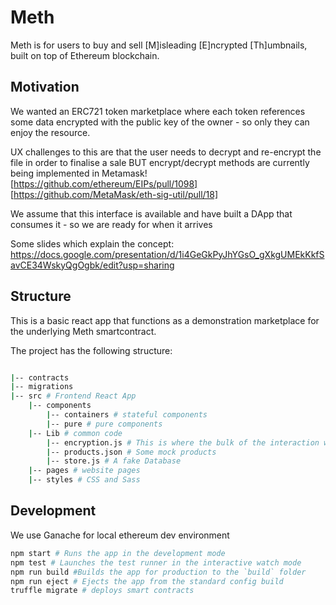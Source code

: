 # Meth

Meth is for users to buy and sell [M]isleading [E]ncrypted [Th]umbnails, built on top of Ethereum blockchain.

## Motivation

We wanted an ERC721 token marketplace where each token references some data encrypted with the public key of the owner - so only they can enjoy the resource.

UX challenges to this are that the user needs to decrypt and re-encrypt the file in order to finalise a sale BUT encrypt/decrypt methods are currently being implemented in Metamask! [https://github.com/ethereum/EIPs/pull/1098] [https://github.com/MetaMask/eth-sig-util/pull/18]

We assume that this interface is available and have built a DApp that consumes it - so we are ready for when it arrives

Some slides which explain the concept: https://docs.google.com/presentation/d/1i4GeGkPyJhYGsO_gXkgUMEkKkfSavCE34WskyQgOgbk/edit?usp=sharing

## Structure

This is a basic react app that functions as a demonstration marketplace for the underlying Meth smartcontract.

The project has the following structure:


```bash

|-- contracts 
|-- migrations 
|-- src # Frontend React App
    |-- components 
        |-- containers # stateful components
        |-- pure # pure components
    |-- Lib # common code
        |-- encryption.js # This is where the bulk of the interaction with the contract will go
        |-- products.json # Some mock products 
        |-- store.js # A fake Database 
    |-- pages # website pages
    |-- styles # CSS and Sass
```


## Development

We use Ganache for local ethereum dev environment

```bash
npm start # Runs the app in the development mode
npm test # Launches the test runner in the interactive watch mode
npm run build #Builds the app for production to the `build` folder
npm run eject # Ejects the app from the standard config build
truffle migrate # deploys smart contracts
```

